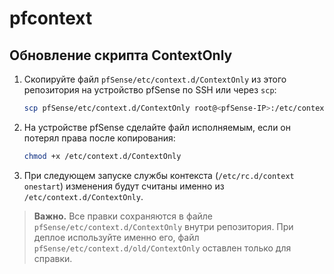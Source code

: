 # pfcontext

## Обновление скрипта ContextOnly

1. Скопируйте файл `pfSense/etc/context.d/ContextOnly` из этого репозитория на устройство pfSense по SSH или через `scp`:
   ```sh
   scp pfSense/etc/context.d/ContextOnly root@<pfSense-IP>:/etc/context.d/ContextOnly
   ```
2. На устройстве pfSense сделайте файл исполняемым, если он потерял права после копирования:
   ```sh
   chmod +x /etc/context.d/ContextOnly
   ```
3. При следующем запуске службы контекста (`/etc/rc.d/context onestart`) изменения будут считаны именно из `/etc/context.d/ContextOnly`.

> **Важно.** Все правки сохраняются в файле `pfSense/etc/context.d/ContextOnly` внутри репозитория. При деплое используйте именно его, файл `pfSense/etc/context.d/old/ContextOnly` оставлен только для справки.
